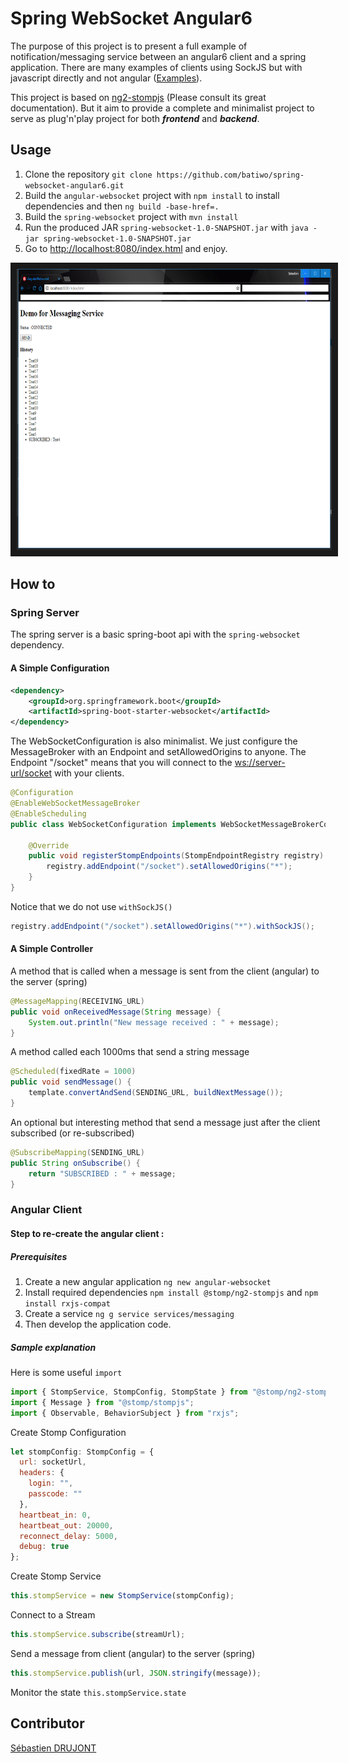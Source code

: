 # Spring WebSocket Angular6

The purpose of this project is to present a full example of notification/messaging service between an angular6 client and a spring application.
There are many examples of clients using SockJS but with javascript directly and not angular ([Examples](http://www.baeldung.com/websockets-spring)).

This project is based on [ng2-stompjs](https://github.com/stomp-js/ng2-stompjs) (Please consult its great documentation). 
But it aim to provide a complete and minimalist project to serve as plug'n'play project for both *__frontend__* and *__backend__*.

## Usage
1. Clone the repository `git clone https://github.com/batiwo/spring-websocket-angular6.git` 
2. Build the `angular-websocket` project with `npm install` to install dependencies and then `ng build -base-href=.`
3. Build the `spring-websocket` project with `mvn install`
4. Run the produced JAR `spring-websocket-1.0-SNAPSHOT.jar` with `java -jar spring-websocket-1.0-SNAPSHOT.jar`
5. Go to [http://localhost:8080/index.html](http://localhost:8080/index.html) and enjoy.

<img src="demo.png" alt="Screenshot of running demo" width="700" height="450" border="10"/>
 

## How to
### Spring Server
The spring server is a basic spring-boot api with the `spring-websocket` dependency.

#### A Simple Configuration
```xml
<dependency>
    <groupId>org.springframework.boot</groupId>
    <artifactId>spring-boot-starter-websocket</artifactId>
</dependency>
```

The WebSocketConfiguration is also minimalist.
We just configure the MessageBroker with an Endpoint and setAllowedOrigins to anyone.
The Endpoint "/socket" means that you will connect to the [ws://server-url/socket](ws://server-url/socket) with your clients.
```java
@Configuration
@EnableWebSocketMessageBroker
@EnableScheduling
public class WebSocketConfiguration implements WebSocketMessageBrokerConfigurer {

    @Override
    public void registerStompEndpoints(StompEndpointRegistry registry) {
        registry.addEndpoint("/socket").setAllowedOrigins("*");
    }
}
```

Notice that we do not use `withSockJS()`
```java 
registry.addEndpoint("/socket").setAllowedOrigins("*").withSockJS();
```

#### A Simple Controller
A method that is called when a message is sent from the client (angular) to the server (spring)
```java 
@MessageMapping(RECEIVING_URL)
public void onReceivedMessage(String message) {
    System.out.println("New message received : " + message);
}
```

A method called each 1000ms that send a string message
```java 
@Scheduled(fixedRate = 1000)
public void sendMessage() {
    template.convertAndSend(SENDING_URL, buildNextMessage());
}
```


An optional but interesting method that send a message just after the client subscribed (or re-subscribed) 
```java 
@SubscribeMapping(SENDING_URL)
public String onSubscribe() {
    return "SUBSCRIBED : " + message;
}
```



### Angular Client
#### Step to re-create the angular client :
##### Prerequisites
1. Create a new angular application `ng new angular-websocket`
2. Install required dependencies `npm install @stomp/ng2-stompjs` and `npm install rxjs-compat`
3. Create a service `ng g service services/messaging`
4. Then develop the application code.

##### Sample explanation
Here is some useful `import`
```js
import { StompService, StompConfig, StompState } from "@stomp/ng2-stompjs";
import { Message } from "@stomp/stompjs";
import { Observable, BehaviorSubject } from "rxjs";
```

Create Stomp Configuration
```js
let stompConfig: StompConfig = {
  url: socketUrl,
  headers: {
    login: "",
    passcode: ""
  },
  heartbeat_in: 0,
  heartbeat_out: 20000,
  reconnect_delay: 5000,
  debug: true
};
```

Create Stomp Service
```js
this.stompService = new StompService(stompConfig);
```

Connect to a Stream
```js
this.stompService.subscribe(streamUrl);
```

Send a message from client (angular) to the server (spring)
```js
this.stompService.publish(url, JSON.stringify(message));
```

Monitor the state `this.stompService.state`

## Contributor
[Sébastien DRUJONT](https://github.com/batiwo)
